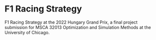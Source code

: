 # F1 Racing Strategy
F1 Racing Strategy at the 2022 Hungary Grand Prix, a final project submission for MSCA 32013 Optimization and Simulation Methods at the University of Chicago.
